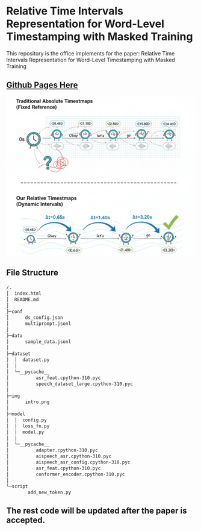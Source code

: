 # Relative Time Intervals Representation for Word-Level Timestamping with Masked Training

This repository is the office implements for the paper: 
Relative Time Intervals Representation for Word-Level Timestamping with Masked Training
## [Github Pages Here](https://quanwei.fun/Timestamp-Aware-Speech-LLM/)
![](img/intro.png)

## File Structure
```
/.
│  index.html
│  README.md
│
├─conf
│      ds_config.json
│      multiprompt.jsonl
│
├─data
│      sample_data.jsonl
│
├─dataset
│  │  dataset.py
│  │
│  └─__pycache__
│          asr_feat.cpython-310.pyc
│          speech_dataset_large.cpython-310.pyc
│
├─img
│      intro.png
│
├─model
│  │  config.py
│  │  loss_fn.py
│  │  model.py
│  │
│  └─__pycache__
│          adapter.cpython-310.pyc
│          aispeech_asr.cpython-310.pyc
│          aispeech_asr_config.cpython-310.pyc
│          asr_feat.cpython-310.pyc
│          conformer_encoder.cpython-310.pyc
│
└─script
        add_new_token.py
```
## The rest code will be updated after the paper is accepted.


